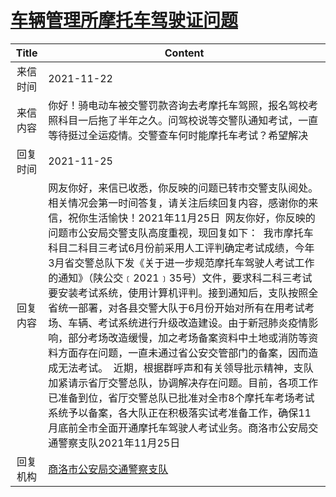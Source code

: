 # <a href="http://www.shangluo.gov.cn/zmhd/ldxxxx.jsp?urltype=leadermail.LeaderMailContentUrl&wbtreeid=1112&leadermailid=8236">车辆管理所摩托车驾驶证问题</a>
|Title|Content|
|:---:|---|
|来信时间|2021-11-22|
|来信内容|你好！骑电动车被交警罚款咨询去考摩托车驾照，报名驾校考照科目一后拖了半年之久。问驾校说等交警队通知考试，一直等待挺过全运疫情。交警查车何时能摩托车考试？希望解决|
|回复时间|2021-11-25|
|回复内容|网友你好，来信已收悉，你反映的问题已转市交警支队阅处。相关情况会第一时间答复，请关注后续回复内容，感谢你的来信，祝你生活愉快！2021年11月25日  网友你好，你反映的问题市公安局交警支队高度重视，现回复如下：  我市摩托车科目二科目三考试6月份前采用人工评判确定考试成绩，今年3月省交警总队下发《关于进一步规范摩托车驾驶人考试工作的通知》（陕公交﹝2021﹞35号）文件，要求科二科三考试要安装考试系统，使用计算机评判。接到通知后，支队按照全省统一部署，对各县交警大队于6月份开始对所有在用考试考场、车辆、考试系统进行升级改造建设。由于新冠肺炎疫情影响，部分考场改造缓慢，加之考场备案资料中土地或消防等资料方面存在问题，一直未通过省公安交管部门的备案，因而造成无法考试。  近期，根据群呼声和有关领导批示精神，支队加紧请示省厅交警总队，协调解决存在问题。目前，各项工作已准备到位，省厅交警总队已批准对全市8个摩托车考场考试系统予以备案，各大队正在积极落实试考准备工作，确保11月底前全市全面开通摩托车驾驶人考试业务。商洛市公安局交通警察支队2021年11月25日|
|回复机构|<a href="../../categories/agencies/商洛市公安局交通警察支队.md">商洛市公安局交通警察支队</a>|
